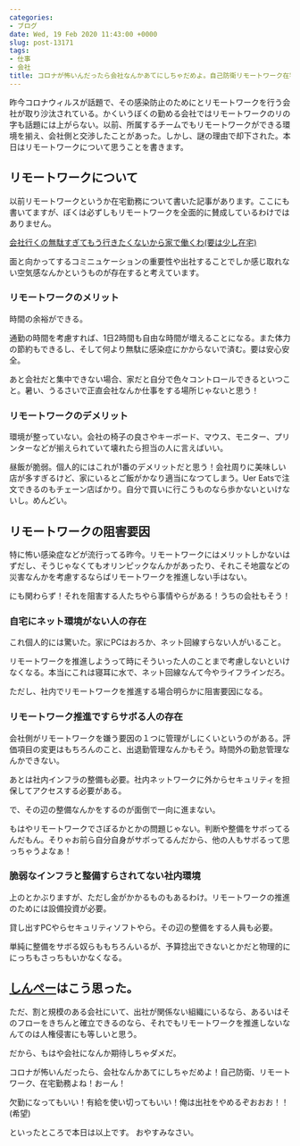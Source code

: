 ```yaml
---
categories:
- ブログ
date: Wed, 19 Feb 2020 11:43:00 +0000
slug: post-13171
tags:
- 仕事
- 会社
title: コロナが怖いんだったら会社なんかあてにしちゃだめよ。自己防衛リモートワーク在宅勤務よ
---
```


昨今コロナウィルスが話題で、その感染防止のためにとリモートワークを行う会社が取り沙汰されている。かくいうぼくの勤める会社ではリモートワークのリの字も話題には上がらない。以前、所属するチームでもリモートワークができる環境を揃え、会社側と交渉したことがあった。しかし、謎の理由で却下された。本日はリモートワークについて思うことを書きます。


<!--more--> 

<h2>リモートワークについて</h2>
以前リモートワークというか在宅勤務について書いた記事があります。ここにも書いてますが、ぼくは必ずしもリモートワークを全面的に賛成しているわけではありません。

<a href="https://www.warawareotoko.com/2019/05/03/post-12551/">会社行くの無駄すぎてもう行きたくないから家で働くわ(要は少し在宅)</a>

面と向かってするコミニュケーションの重要性や出社することでしか感じ取れない空気感なんかというものが存在すると考えています。

<h3>リモートワークのメリット</h3>
時間の余裕ができる。

通勤の時間を考慮すれば、1日2時間も自由な時間が増えることになる。また体力の節約もできるし、そして何より無駄に感染症にかからないで済む。要は安心安全。

あと会社だと集中できない場合、家だと自分で色々コントロールできるといつこと。暑い、うるさいで正直会社なんか仕事をする場所じゃないと思う！

<h3>リモートワークのデメリット</h3>
環境が整っていない。会社の椅子の良さやキーボード、マウス、モニター、プリンターなどが揃えられていて壊れたら担当の人に言えばいい。

昼飯が脆弱。個人的にはこれが1番のデメリットだと思う！会社周りに美味しい店が多すぎるけど、家にいるとご飯がかなり適当になつてしまう。Uer Eatsで注文できるのもチェーン店ばかり。自分で買いに行こうものなら歩かないといけないし。めんどい。

<h2>リモートワークの阻害要因</h2>
特に怖い感染症などが流行ってる昨今。リモートワークにはメリットしかないはずだし、そうじゃなくてもオリンピックなんかがあったり、それこそ地震などの災害なんかを考慮するならばリモートワークを推進しない手はない。

にも関わらず！それを阻害する人たちやら事情やらがある！うちの会社もそう！

<h3>自宅にネット環境がない人の存在</h3>
これ個人的には驚いた。家にPCはおろか、ネット回線すらない人がいること。

リモートワークを推進しようって時にそういった人のことまで考慮しないといけなくなる。本当にこれは寝耳に水で、ネット回線なんて今やライフラインだろ。

ただし、社内でリモートワークを推進する場合明らかに阻害要因になる。

<h3>リモートワーク推進ですらサボる人の存在</h3>
会社側がリモートワークを嫌う要因の１つに管理がしにくいというのがある。評価項目の変更はもちろんのこと、出退勤管理なんかもそう。時間外の勤怠管理なんかできない。

あとは社内インフラの整備も必要。社内ネットワークに外からセキュリティを担保してアクセスする必要がある。

で、その辺の整備なんかをするのが面倒で一向に進まない。

もはやリモートワークでさぼるかとかの問題じゃない。判断や整備をサボってるんだもん。そりゃお前ら自分自身がサボってるんだから、他の人もサボるって思っちゃうよなぁ！

<h3>脆弱なインフラと整備すらされてない社内環境</h3>
上のとかぶりますが、ただし金がかかるものもあるわけ。リモートワークの推進のためには設備投資が必要。

貸し出すPCやらセキュリティソフトやら。その辺の整備をする人員も必要。

単純に整備をサボる奴らももちろんいるが、予算捻出できないとかだと物理的ににっちもさっちもいかなくなる。

<h2><a href="https://twitter.com/s_s_p_y">しんぺー</a>はこう思った。</h2>
ただ、割と規模のある会社にいて、出社が関係ない組織にいるなら、あるいはそのフローをきちんと確立できるのなら、それでもリモートワークを推進しないなんてのは人権侵害にも等しいと思う。

だから、もはや会社になんか期待しちゃダメだ。

コロナが怖いんだったら、会社なんかあてにしちゃだめよ！自己防衛、リモートワーク、在宅勤務よね！おーん！

欠勤になってもいい！有給を使い切ってもいい！俺は出社をやめるぞおおお！！(希望)

といったところで本日は以上です。
おやすみなさい。